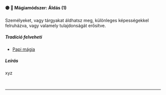 #### 🟣 💫 Mágiamódszer: Áldás (1)

Személyeket, vagy tárgyakat áldhatsz meg, különleges képességekkel felruházva, vagy valamely tulajdonságát erősítve.

##### Tradíció felveheti

- [Papi mágia](../100_papimagia.md)

##### Leírás

xyz

<br />

---
